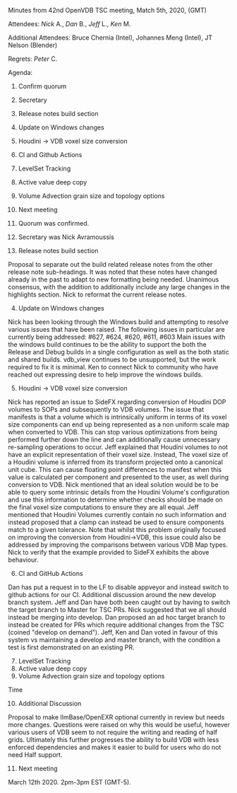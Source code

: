 Minutes from 42nd OpenVDB TSC meeting, Match 5th, 2020, (GMT)

Attendees: *Nick* A., *Dan* B., *Jeff* L., *Ken* M.

Additional Attendees: Bruce Chernia (Intel), Johannes Meng (Intel), JT Nelson (Blender)

Regrets: *Peter* C.

Agenda:

1) Confirm quorum
2) Secretary
3) Release notes build section
4) Update on Windows changes
5) Houdini -> VDB voxel size conversion
6) CI and Github Actions
7) LevelSet Tracking
8) Active value deep copy
9) Volume Advection grain size and topology options
10) Next meeting

1) Quorum was confirmed.

2) Secretary was Nick Avramoussis

3) Release notes build section

Proposal to separate out the build related release notes from the other
release note sub-headings. It was noted that these notes have changed
already in the past to adapt to new formatting being needed. Unanimous
consensus, with the addition to additionally include any large changes
in the highlights section. Nick to reformat the current release notes.

4) Update on Windows changes

Nick has been looking through the Windows build and attempting to
resolve various issues that have been raised. The following issues in
particular are currently being addressed:
  #627, #624, #620, #611, #603
Main issues with the windows build continues to be the ability to
support the both the Release and Debug builds in a single configuration
as well as the both static and shared builds. vdb_view continues to be
unsupported, but the work required to fix it is minimal. Ken to connect
Nick to community who have reached out expressing desire to help improve
the windows builds.

5) Houdini -> VDB voxel size conversion

Nick has reported an issue to SideFX regarding conversion of Houdini DOP
volumes to SOPs and subsequently to VDB volumes. The issue that
manifests is that a volume which is intrinsically uniform in terms of
its voxel size components can end up being represented as a non uniform
scale map when converted to VDB. This can stop various optimizations
from being performed further down the line and can additionally cause
unnecessary re-sampling operations to occur. Jeff explained that Houdini
volumes to not have an explicit representation of their voxel size.
Instead, The voxel size of a Houdini volume is inferred from its
transform projected onto a canonical unit cube. This can cause floating
point differences to manifest when this value is calculated per
component and presented to the user, as well during conversion to VDB.
Nick mentioned that an ideal solution would be to be able to query some
intrinsic details from the Houdini Volume's configuration and use this
information to determine whether checks should be made on the final
voxel size computations to ensure they are all equal. Jeff mentioned
that Houdini Volumes currently contain no such information and instead
proposed that a clamp can instead be used to ensure components match to
a given tolerance. Note that whilst this problem originally focused on
improving the conversion from Houdini->VDB, this issue could also be
addressed by improving the comparisons between various VDB Map types.
Nick to verify that the example provided to SideFX exhibits the above
behaviour.

6) CI and GitHub Actions

Dan has put a request in to the LF to disable appveyor and instead
switch to github actions for our CI. Additional discussion around the
new develop branch system. Jeff and Dan have both been caught out by
having to switch the target branch to Master for TSC PRs. Nick suggested
that we all should instead be merging into develop. Dan proposed an ad
hoc target branch to instead be created for PRs which require additional
changes from the TSC (coined "develop on demand"). Jeff, Ken and Dan
voted in favour of this system vs maintaining a develop and master
branch, with the condition a test is first demonstrated on an existing
PR.

7) LevelSet Tracking
8) Active value deep copy
9) Volume Advection grain size and topology options

Time

10) Additional Discussion

Proposal to make IlmBase/OpenEXR optional currently in review but needs
more changes. Questions were raised on why this would be useful, however
various users of VDB seem to not require the writing and reading of half
grids. Ultimately this further progresses the ability to build VDB with
less enforced dependencies and makes it easier to build for users who do
not need Half support.

11) Next meeting

March 12th 2020. 2pm-3pm EST (GMT-5).

